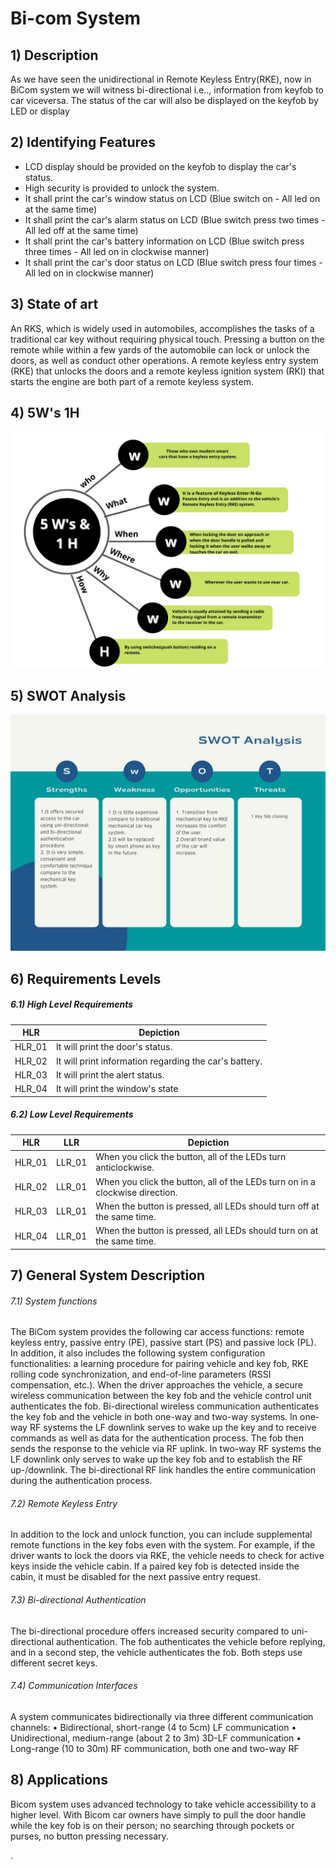 # Bi-com System
## 1) Description

As we have seen the unidirectional in Remote Keyless Entry(RKE), now in BiCom system we will witness bi-directional i.e.., information from keyfob to car viceversa. The status of the car will also be displayed on the keyfob by LED or display

## 2) Identifying Features

* LCD display should be provided on the keyfob to display the car's status.
* High security is provided to unlock the system.
* It shall print the car's window status on LCD (Blue switch on - All led on at the same time)
* It shall print the car's alarm status on LCD (Blue switch press two times - All led off at the same time)
* It shall print the car's battery information on LCD (Blue switch press three times - All led on in clockwise manner)
* It shall print the car's door status on LCD (Blue switch press four times - All led on in clockwise manner)

## 3) State of art

An RKS, which is widely used in automobiles, accomplishes the tasks of a traditional car key without requiring physical touch. Pressing a button on the remote while within a few yards of the automobile can lock or unlock the doors, as well as conduct other operations. A remote keyless entry system (RKE) that unlocks the doors and a remote keyless ignition system (RKI) that starts the engine are both part of a remote keyless system. 

## 4) 5W's 1H
![](/Project_1/6_ImagesAndVideos/5W1H.jpeg)

## 5) SWOT Analysis
![](/Project_1/6_ImagesAndVideos/swot.jpeg)

 ## 6) Requirements Levels
 ##### 6.1) High Level Requirements 
 | HLR | Depiction |
 |-----|-----------| 
 | HLR_01 | It will print the door's status.|
 | HLR_02 | It will print information regarding the car's battery.|
 | HLR_03 | It will print the alert status. | 
 | HLR_04 | It will print the window's state |
 
 ##### 6.2) Low Level Requirements 
 | HLR | LLR | Depiction |
 |-----|-----|-----------|
 | HLR_01 | LLR_01 | When you click the button, all of the LEDs turn anticlockwise.|
 | HLR_02 | LLR_01 | When you click the button, all of the LEDs turn on in a clockwise direction.|
 |HLR_03 | LLR_01 | When the button is pressed, all LEDs should turn off at the same time. |
 |HLR_04 | LLR_01 | When the button is pressed, all LEDs should turn on at the same time. |
 
## 7) General System Description
###### 7.1) System functions
The BiCom system provides the following car access functions: remote keyless entry, passive entry (PE), passive start (PS) 
and passive lock (PL). In addition, it also includes the following system configuration functionalities: a learning procedure for 
pairing vehicle and key fob, RKE rolling code synchronization, and end-of-line parameters (RSSI compensation, etc.). When the driver 
approaches the vehicle, a secure wireless communication between the key fob and the vehicle control unit authenticates the fob. Bi-directional
wireless communication authenticates the key fob and the vehicle in both one-way and two-way systems. In one-way RF systems the LF downlink 
serves to wake up the key and to receive commands as well as data for the authentication process. The fob then sends the response to the vehicle
via RF uplink. In two-way RF systems the LF downlink only serves to wake up the key fob and to establish the RF up-/downlink. The bi-directional 
RF link handles the entire communication during the authentication process.

###### 7.2) Remote Keyless Entry
In addition to the lock and unlock function, you can include supplemental remote functions in the key fobs even 
with the system.  For example, if the driver wants to lock the doors via RKE, the vehicle needs to check for active 
keys inside the vehicle cabin. If a paired key fob is detected inside the cabin, it must be disabled for the next passive entry request. 

###### 7.3) Bi-directional Authentication
The bi-directional procedure offers increased security compared to uni-directional authentication.
The fob authenticates the vehicle before replying, and in a second step, the vehicle authenticates the fob. 
Both steps use different secret keys.

###### 7.4) Communication Interfaces
A system communicates bidirectionally via three different communication channels:
 • Bidirectional, short-range (4 to 5cm) LF communication 
• Unidirectional, medium-range (about 2 to 3m) 3D-LF communication 
• Long-range (10 to 30m) RF communication, both one and two-way RF 

## 8) Applications
Bicom system uses advanced technology to take vehicle accessibility to a higher level.
With Bicom car owners have simply to pull the door handle while the key fob is on their person; no searching through 
pockets or purses, no button pressing necessary. 

 
 
 
 
 
 
 
 
 
 
 
 
 .
 
 

 
